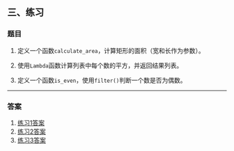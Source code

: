 ## 三、练习

### 题目

1. 定义一个函数`calculate_area`，计算矩形的面积（宽和长作为参数）。

2. 使用`Lambda`函数计算列表中每个数的平方，并返回结果列表。

3. 定义一个函数`is_even`，使用`filter()`判断一个数是否为偶数。

---

### 答案

1. [练习1答案](../answer/exercise1.py)
2. [练习2答案](../answer/exercise2.py)
3. [练习3答案](../answer/exercise3.py)
